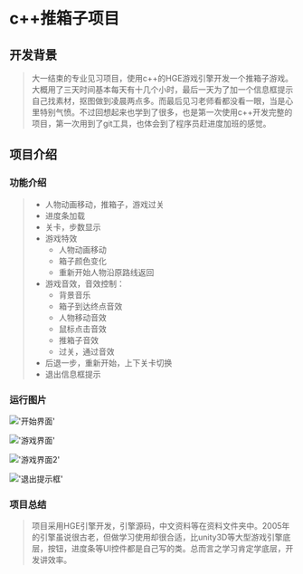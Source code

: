 # c++推箱子项目
## 开发背景
> 	大一结束的专业见习项目，使用c++的HGE游戏引擎开发一个推箱子游戏。大概用了三天时间基本每天有十几个小时，最后一天为了加一个信息框提示自己找素材，抠图做到凌晨两点多。而最后见习老师看都没看一眼，当是心里特别气愤。不过回想起来也学到了很多，也是第一次使用c++开发完整的项目，第一次用到了git工具，也体会到了程序员赶进度加班的感觉。

## 项目介绍

### 功能介绍

>  - 人物动画移动，推箱子，游戏过关
>  - 进度条加载
>  - 关卡，步数显示
>  - 游戏特效
>     - 人物动画移动
>     - 箱子颜色变化
>     - 重新开始人物沿原路线返回
>  - 游戏音效，音效控制：
>     - 背景音乐
>     - 箱子到达终点音效
>     - 人物移动音效
>     - 鼠标点击音效
>     - 推箱子音效
>     - 过关，通过音效
>   - 后退一步，重新开始，上下关卡切换
>   - 退出信息框提示
### 运行图片

![ '开始界面' ](https://huanxi-image.oss-cn-beijing.aliyuncs.com/markdown/QQ%E6%88%AA%E5%9B%BE20180809134119.png)

![ '游戏界面' ](https://huanxi-image.oss-cn-beijing.aliyuncs.com/markdown/QQ%E6%88%AA%E5%9B%BE20180809134216.png)

![ '游戏界面2' ](https://huanxi-image.oss-cn-beijing.aliyuncs.com/markdown/QQ%E6%88%AA%E5%9B%BE20180809134449.png)

![ '退出提示框' ](https://huanxi-image.oss-cn-beijing.aliyuncs.com/markdown/QQ%E6%88%AA%E5%9B%BE20180809134521.png)

###  项目总结

>​	项目采用HGE引擎开发，引擎源码，中文资料等在资料文件夹中。2005年的引擎虽说很古老，但做学习使用却很合适，比unity3D等大型游戏引擎底层，按钮，进度条等UI控件都是自己写的类。总而言之学习肯定学底层，开发讲效率。

